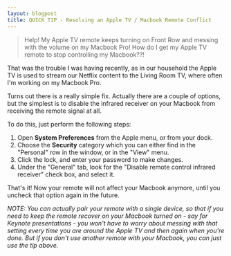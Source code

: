 ```yaml
---
layout: blogpost
title: QUICK TIP - Resolving an Apple TV / Macbook Remote Conflict
---
```


<blockquote>
<p>Help! My Apple TV remote keeps turning on Front Row and messing with the volume on my Macbook Pro! How do I get my Apple TV remote to stop controlling my Macbook??!</p>
</blockquote>

<p>That was the trouble I was having recently, as in our household the Apple TV is used to stream our Netflix content to the Living Room TV, where often I'm working on my Macbook Pro.</p>

<p>Turns out there is a really simple fix. Actually there are a couple of options, but the simplest is to disable the infrared receiver on your Macbook from receiving the remote signal at all.<p>

<p>To do this, just perform the following steps:</p>

<ol>
<li>Open <strong>System Preferences</strong> from the Apple menu, or from your dock.</li>
<li>Choose the <strong>Security</strong> category which you can either find in the "Personal" row in the window, or in the "View" menu.</li>
<li>Click the lock, and enter your password to make changes.</li>
<li>Under the "General" tab, look for the "Disable remote control infrared receiver" check box, and select it.</li>
</ol>

<p>That's it! Now your remote will not affect your Macbook anymore, until you uncheck that option again in the future.</li>

<p><em>NOTE: You can actually pair your remote with a single device, so that if you need to keep the remote recover on your Macbook turned on - say for Keynote presentations - you won't have to worry about messing with that setting every time you are around the Apple TV and then again when you're done. But if you don't use another remote with your Macbook, you can just use the tip above.</em></p>